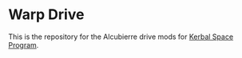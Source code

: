 Warp Drive
===

This is the repository for the Alcubierre drive mods for [Kerbal Space Program](http://kerbalspaceprogram.com).

